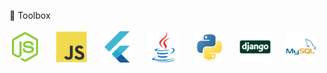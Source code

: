 🧰 Toolbox
<br>
<br>
<img src="https://github.com/devicons/devicon/blob/master/icons/nodejs/nodejs-plain.svg" alt="Node Logo" width="50" height="50"/> &nbsp;&nbsp;&nbsp;&nbsp;
<img src="https://github.com/devicons/devicon/blob/master/icons/javascript/javascript-original.svg" alt="Java Logo" width="50" height="50"/> &nbsp;&nbsp;&nbsp;&nbsp;
<img src="https://github.com/devicons/devicon/blob/master/icons/flutter/flutter-original.svg" alt="Flutter Logo" width="50" height="50"/> &nbsp;&nbsp;&nbsp;&nbsp;
<img src="https://github.com/devicons/devicon/blob/master/icons/java/java-original.svg" alt="Java Logo" width="50" height="50"/> &nbsp;&nbsp;&nbsp;&nbsp;
<img src="https://github.com/devicons/devicon/blob/master/icons/python/python-original.svg" alt="Java Logo" width="50" height="50"/> &nbsp;&nbsp;&nbsp;&nbsp;
<img src="https://github.com/devicons/devicon/blob/master/icons/django/django-original.svg" alt="Java Logo" width="50" height="50"/> &nbsp;&nbsp;&nbsp;&nbsp;
<img src="https://github.com/devicons/devicon/blob/master/icons/mysql/mysql-original-wordmark.svg" alt="Java Logo" width="50" height="50"/> &nbsp;&nbsp;&nbsp;&nbsp;

